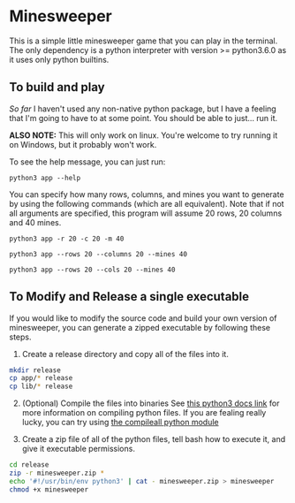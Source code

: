 # Minesweeper
This is a simple little minesweeper game that you can play in the terminal. The only dependency is a python interpreter with version >= python3.6.0 as it uses only python builtins.

## To build and play
_So far_ I haven't used any non-native python package, but I have a feeling that I'm going to have to at some point. You should be able to just... run it.

**ALSO NOTE:** This will only work on linux. You're welcome to try running it on Windows, but it probably won't work.

To see the help message, you can just run:
```
python3 app --help
```

You can specify how many rows, columns, and mines you want to generate by using the following commands (which are all equivalent). Note that if not all arguments are specified, this program will assume 20 rows, 20 columns and 40 mines.
```
python3 app -r 20 -c 20 -m 40
```
```
python3 app --rows 20 --columns 20 --mines 40
```
```
python3 app --rows 20 --cols 20 --mines 40
```

## To Modify and Release a single executable
If you would like to modify the source code and build your own version of minesweeper, you can generate a zipped executable by following these steps.

1. Create a release directory and copy all of the files into it.
```bash
mkdir release
cp app/* release
cp lib/* release
```

2. (Optional) Compile the files into binaries
See [this python3 docs link](https://docs.python.org/3/library/py_compile.html) for more information on compiling python files. If you are fealing really lucky, you can try using [the compileall python module](https://docs.python.org/3/library/compileall.html)

3. Create a zip file of all of the python files, tell bash how to execute it, and give it executable permissions.
```bash
cd release
zip -r minesweeper.zip *
echo '#!/usr/bin/env python3' | cat - minesweeper.zip > minesweeper
chmod +x minesweeper

```
